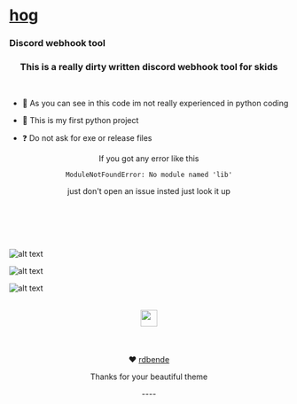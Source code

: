 # [hog](https://github.com/Hiradpi/GUI-webhook-tool/blob/main/screanshots/disgit.png?raw=true)

### Discord webhook tool  


### <div align="center">This is a really dirty written discord webhook tool for skids</div>  
  
<br/>  

- 🔭 As you can see in this code im not really experienced in python coding  
  

- 🍞 This is my first python project   
  

- ❓ Do not ask for exe or release files
  <br/>  
<div align="center">
If you got any error like this 

```ModuleNotFoundError: No module named 'lib'```

just don't open an issue insted just look it up   
 </div>  

<br/>  
<br/>  
<br/>  
<br/>  


![alt text](https://github.com/Hiradpi/GUI-webhook-tool/blob/main/screanshots/check.png?raw=true)
<br/>  

![alt text](https://github.com/Hiradpi/GUI-webhook-tool/blob/main/screanshots/Spammer.png?raw=true)
<br/>  

![alt text](https://github.com/Hiradpi/GUI-webhook-tool/blob/main/screanshots/delete.png?raw=true)






<br/>  










<div align="center">
            <a href="https://discord.gg/FQTpEdrkTw" target="_blank" style="display: inline-block;">
                <img
                    src="https://assets-global.website-files.com/6257adef93867e50d84d30e2/636e0a6918e57475a843f59f_icon_clyde_black_RGB.svg" width="30" height="30"
                    align="center"
                />
            </a></div>
<br />
<br />
<br />


<div align="center">
❤️
<a href="https://github.com/rdbende/Forest-ttk-theme" > rdbende</a> <p>Thanks for your beautiful theme</p>


<div align="center">
----
</div>
